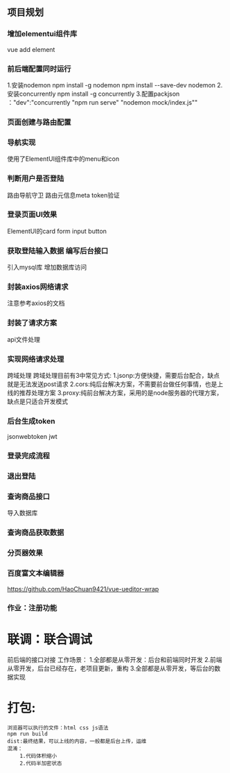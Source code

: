 ## 项目规划

### 增加elementui组件库
vue add element

### 前后端配置同时运行
1.安装nodemon  npm install -g nodemon   npm install --save-dev nodemon
2.安装concurrently npm install -g concurrently 
3.配置packjson ："dev":"concurrently \"npm run serve\" \"nodemon mock/index.js\""

### 页面创建与路由配置

### 导航实现
使用了ElementUI组件库中的menu和icon

### 判断用户是否登陆
路由导航守卫  路由元信息meta  token验证

### 登录页面UI效果
ElementUI的card form  input  button

### 获取登陆输入数据 编写后台接口
引入mysql库  增加数据库访问

### 封装axios网络请求
注意参考axios的文档

### 封装了请求方案
api文件处理

### 实现网络请求处理
跨域处理
跨域处理目前有3中常见方式:
    1.jsonp:方便快捷，需要后台配合，缺点就是无法发送post请求
    2.cors:纯后台解决方案，不需要前台做任何事情，也是上线的推荐处理方案
    3.proxy:纯前台解决方案，采用的是node服务器的代理方案，缺点是只适合开发模式

### 后台生成token
jsonwebtoken  jwt

### 登录完成流程

### 退出登陆

### 查询商品接口
导入数据库

### 查询商品获取数据

### 分页器效果

### 百度富文本编辑器
https://github.com/HaoChuan9421/vue-ueditor-wrap

### 作业：注册功能




# 联调：联合调试
前后端的接口对接
工作场景：
    1.全部都是从零开发：后台和前端同时开发
    2.前端从零开发，后台已经存在，老项目更新，重构
    3.全部都是从零开发，等后台的数据实现

# 打包:
    浏览器可以执行的文件：html css js语法
    npm run build
    dist:最终结果，可以上线的内容，一般都是后台上传，运维
    混淆：
        1.代码体积缩小
        2.代码半加密状态